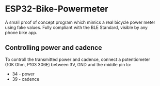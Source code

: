 # ESP32-Bike-Powermeter
A small proof of concept program which mimics a real bicycle power meter using fake values.
Fully compliant with the BLE Standard, visible by any phone bike app.

## Controlling power and cadence
To controll the transmitted power and cadence, connect a potentiometer (10K Ohm, P103 306E)
between 3V, GND and the middle pin to:
* 34 - power
* 39 - cadence 
